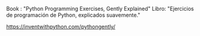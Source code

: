 Book : "Python Programming Exercises, Gently Explained"
Libro: "Ejercicios de programación de Python, explicados suavemente."

https://inventwithpython.com/pythongently/
